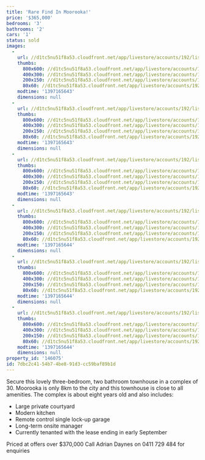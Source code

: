 ```yaml
---
title: 'Rare Find In Moorooka!'
price: '$365,000'
bedrooms: '3'
bathrooms: '2'
cars: '1'
status: sold
images:
  -
    url: //d1tc5nu51f8a53.cloudfront.net/app/livestore/accounts/192/listings/98158/images/104937780-1_6445670528_20140411032619.jpg
    thumbs:
      800x600: //d1tc5nu51f8a53.cloudfront.net/app/livestore/accounts/192/listings/98158/images/104937780-1_6445670528_20140411032619_800x600.jpg
      400x300: //d1tc5nu51f8a53.cloudfront.net/app/livestore/accounts/192/listings/98158/images/104937780-1_6445670528_20140411032619_400x300.jpg
      200x150: //d1tc5nu51f8a53.cloudfront.net/app/livestore/accounts/192/listings/98158/images/104937780-1_6445670528_20140411032619_200x150.jpg
      80x60: //d1tc5nu51f8a53.cloudfront.net/app/livestore/accounts/192/listings/98158/images/104937780-1_6445670528_20140411032619_80x60.jpg
    modtime: '1397165643'
    dimensions: null
  -
    url: //d1tc5nu51f8a53.cloudfront.net/app/livestore/accounts/192/listings/98158/images/104937780-2_1205223398_20140411032617.jpg
    thumbs:
      800x600: //d1tc5nu51f8a53.cloudfront.net/app/livestore/accounts/192/listings/98158/images/104937780-2_1205223398_20140411032617_800x600.jpg
      400x300: //d1tc5nu51f8a53.cloudfront.net/app/livestore/accounts/192/listings/98158/images/104937780-2_1205223398_20140411032617_400x300.jpg
      200x150: //d1tc5nu51f8a53.cloudfront.net/app/livestore/accounts/192/listings/98158/images/104937780-2_1205223398_20140411032617_200x150.jpg
      80x60: //d1tc5nu51f8a53.cloudfront.net/app/livestore/accounts/192/listings/98158/images/104937780-2_1205223398_20140411032617_80x60.jpg
    modtime: '1397165643'
    dimensions: null
  -
    url: //d1tc5nu51f8a53.cloudfront.net/app/livestore/accounts/192/listings/98158/images/104937780-3_4353261678_20140411032618.jpg
    thumbs:
      800x600: //d1tc5nu51f8a53.cloudfront.net/app/livestore/accounts/192/listings/98158/images/104937780-3_4353261678_20140411032618_800x600.jpg
      400x300: //d1tc5nu51f8a53.cloudfront.net/app/livestore/accounts/192/listings/98158/images/104937780-3_4353261678_20140411032618_400x300.jpg
      200x150: //d1tc5nu51f8a53.cloudfront.net/app/livestore/accounts/192/listings/98158/images/104937780-3_4353261678_20140411032618_200x150.jpg
      80x60: //d1tc5nu51f8a53.cloudfront.net/app/livestore/accounts/192/listings/98158/images/104937780-3_4353261678_20140411032618_80x60.jpg
    modtime: '1397165643'
    dimensions: null
  -
    url: //d1tc5nu51f8a53.cloudfront.net/app/livestore/accounts/192/listings/98158/images/104937780-4_8571641776_20140411032618.jpg
    thumbs:
      800x600: //d1tc5nu51f8a53.cloudfront.net/app/livestore/accounts/192/listings/98158/images/104937780-4_8571641776_20140411032618_800x600.jpg
      400x300: //d1tc5nu51f8a53.cloudfront.net/app/livestore/accounts/192/listings/98158/images/104937780-4_8571641776_20140411032618_400x300.jpg
      200x150: //d1tc5nu51f8a53.cloudfront.net/app/livestore/accounts/192/listings/98158/images/104937780-4_8571641776_20140411032618_200x150.jpg
      80x60: //d1tc5nu51f8a53.cloudfront.net/app/livestore/accounts/192/listings/98158/images/104937780-4_8571641776_20140411032618_80x60.jpg
    modtime: '1397165644'
    dimensions: null
  -
    url: //d1tc5nu51f8a53.cloudfront.net/app/livestore/accounts/192/listings/98158/images/104937780-5_7705184049_20140411032624.jpg
    thumbs:
      800x600: //d1tc5nu51f8a53.cloudfront.net/app/livestore/accounts/192/listings/98158/images/104937780-5_7705184049_20140411032624_800x600.jpg
      400x300: //d1tc5nu51f8a53.cloudfront.net/app/livestore/accounts/192/listings/98158/images/104937780-5_7705184049_20140411032624_400x300.jpg
      200x150: //d1tc5nu51f8a53.cloudfront.net/app/livestore/accounts/192/listings/98158/images/104937780-5_7705184049_20140411032624_200x150.jpg
      80x60: //d1tc5nu51f8a53.cloudfront.net/app/livestore/accounts/192/listings/98158/images/104937780-5_7705184049_20140411032624_80x60.jpg
    modtime: '1397165644'
    dimensions: null
  -
    url: //d1tc5nu51f8a53.cloudfront.net/app/livestore/accounts/192/listings/98158/images/104937780-6_3771842057_20140411032624.jpg
    thumbs:
      800x600: //d1tc5nu51f8a53.cloudfront.net/app/livestore/accounts/192/listings/98158/images/104937780-6_3771842057_20140411032624_800x600.jpg
      400x300: //d1tc5nu51f8a53.cloudfront.net/app/livestore/accounts/192/listings/98158/images/104937780-6_3771842057_20140411032624_400x300.jpg
      200x150: //d1tc5nu51f8a53.cloudfront.net/app/livestore/accounts/192/listings/98158/images/104937780-6_3771842057_20140411032624_200x150.jpg
      80x60: //d1tc5nu51f8a53.cloudfront.net/app/livestore/accounts/192/listings/98158/images/104937780-6_3771842057_20140411032624_80x60.jpg
    modtime: '1397165644'
    dimensions: null
property_id: '146075'
id: 7dbc2c41-54b7-4be8-91d3-cc59baf89b1d
---
```

Secure this lovely three-bedroom, two bathroom townhouse in a complex of 30.
Moorooka is only 8km to the city and this townhouse is close to all amenities.
The complex is about eight years old and also includes:

- Large private courtyard
- Modern kitchen
- Remote control single lock-up garage
- Long-term onsite manager
- Currently tenanted with the lease ending in early September

Priced at offers over $370,000
Call Adrian Daynes on 0411 729 484 for enquiries